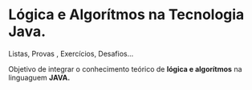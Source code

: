 # Lógica e Algorítmos na Tecnologia Java.
 Listas, Provas , Exercícios, Desafios...

 Objetivo de integrar o conhecimento teórico de  **lógica e algorítmos** na linguaguem **JAVA.**
